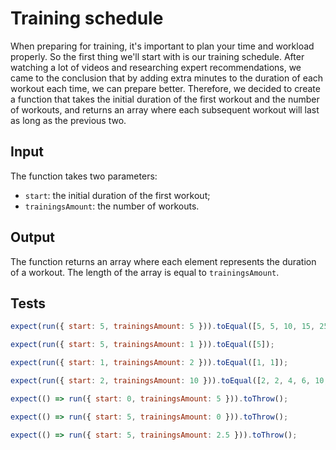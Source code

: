# Training schedule

When preparing for training, it's important to plan your time and workload properly. So the first thing we'll start
with is our training schedule. After watching a lot of videos and researching expert recommendations, we came to the
conclusion that by adding extra minutes to the duration of each workout each time, we can prepare better. Therefore, we
decided to create a function that takes the initial duration of the first workout and the number of workouts, and
returns an array where each subsequent workout will last as long as the previous two.

## Input

The function takes two parameters:

- `start`: the initial duration of the first workout;
- `trainingsAmount`: the number of workouts.

## Output

The function returns an array where each element represents the duration of a workout. The length of the array is equal
to `trainingsAmount`.

## Tests

```javascript
expect(run({ start: 5, trainingsAmount: 5 })).toEqual([5, 5, 10, 15, 25]);

expect(run({ start: 5, trainingsAmount: 1 })).toEqual([5]);

expect(run({ start: 1, trainingsAmount: 2 })).toEqual([1, 1]);

expect(run({ start: 2, trainingsAmount: 10 })).toEqual([2, 2, 4, 6, 10, 16, 26, 42, 68, 110]);

expect(() => run({ start: 0, trainingsAmount: 5 })).toThrow();

expect(() => run({ start: 5, trainingsAmount: 0 })).toThrow();

expect(() => run({ start: 5, trainingsAmount: 2.5 })).toThrow();
```
